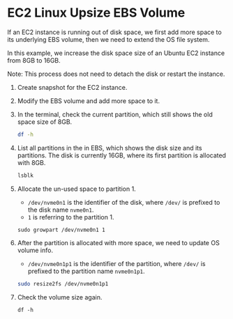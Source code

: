 # EC2 Linux Upsize EBS Volume



If an EC2 instance is running out of disk space, we first add more space to its underlying EBS volume, then we need to extend the OS file system.

In this example, we increase the disk space size of an Ubuntu EC2 instance from 8GB to 16GB.

Note: This process does not need to detach the disk or restart the instance.



1. Create snapshot for the EC2 instance.

2. Modify the EBS volume and add more space to it.

3. In the terminal, check the current partition, which still shows the old space size of 8GB.

   ```bash
   df -h
   ```

4. List all partitions in the in EBS, which shows the disk size and its partitions. The disk is currently 16GB, where its first partition is allocated with 8GB.

   ```bash
   lsblk
   ```

5. Allocate the un-used space to partition 1.

   * `/dev/nvme0n1` is the identifier of the disk, where `/dev/` is prefixed to the disk name `nvme0n1`.
   * `1` is referring to the partition 1.

   ```
   sudo growpart /dev/nvme0n1 1
   ```

6. After the partition is allocated with more space, we need to update OS volume info.

   * `/dev/nvme0n1p1` is the identifier of the partition, where `/dev/` is prefixed to the partition name `nvme0n1p1`.

   ```bash
   sudo resize2fs /dev/nvme0n1p1
   ```

7. Check the volume size again. 

   ```
   df -h
   ```

